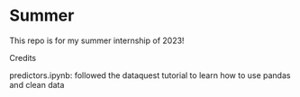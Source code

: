 # Summer

This repo is for my summer internship of 2023!

Credits

predictors.ipynb: followed the dataquest tutorial to learn how to use pandas and clean data
